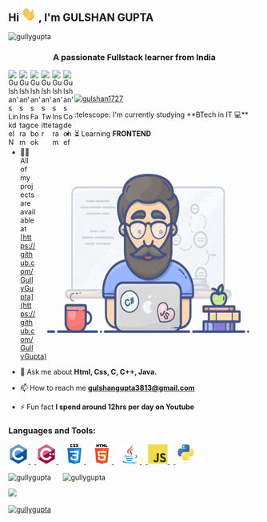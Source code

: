 ## <b>Hi <img src="https://github.com/GullyGupta/GullyGupta/blob/main/Hi.gif" width="29px"> , I'm GULSHAN GUPTA</h1></b>
<p align="left"> <img src="https://komarev.com/ghpvc/?username=gullygupta&label=Profile%20views&color=0e75b6&style=flat" alt="gullygupta" /> </p>
<h3 align="center">A passionate Fullstack learner from India</h3>
<a href="https://www.linkedin.com/in/gulshan-gupta-99a6561a0/">
  <img align="left" alt="Gulshan's LinkdeIN" width="22px" src="https://cdn.jsdelivr.net/npm/simple-icons@v3/icons/linkedin.svg" />
</a>
<a href="https://www.instagram.com/gulshan0827/">
  <img align="left" alt="Gulshan's Instagram" width="22px" src="https://cdn.jsdelivr.net/npm/simple-icons@v3/icons/instagram.svg" />
</a>
<a href="https://www.facebook.com/gulshan.gupta.16503">
  <img align="left" alt="Gulshan's Facebook" width="22px" src="https://cdn.jsdelivr.net/npm/simple-icons@v3/icons/facebook.svg" />
</a>
<a href="https://twitter.com/Gulshan1727">
  <img align="left" alt="Gulshan's Twitter" width="22px" src="https://cdn.jsdelivr.net/npm/simple-icons@v3/icons/twitter.svg" />
</a>
<a href="https://www.hackerrank.com/gulshangupta3813">
  <img align="left" alt="Gulshan's Instagram" width="22px" src="https://cdn.jsdelivr.net/npm/simple-icons@v3/icons/hackerrank.svg" />
</a>
<a href="https://www.codechef.com/users/gully_27">
  <img align="left" alt="Gulshan's Codechef" width="22px" src="https://cdn.jsdelivr.net/npm/simple-icons@v3/icons/codechef.svg" />
</a>
<br><br>

<img align="right" src="https://github.com/GullyGupta/GullyGupta/blob/main/gully.gif" alt="Coder GIF" width="450" height="400">

<p align="left"> <a href="https://twitter.com/gulshan1727" target="blank"><img src="https://img.shields.io/twitter/follow/gulshan1727?logo=twitter&style=for-the-badge" alt="gulshan1727" /></a> </p>
  :telescope: I'm currently studying **BTech in IT 💻**

- :hourglass_flowing_sand: Learning **FRONTEND**

- 👨‍💻 All of my projects are available at [https://github.com/GullyGupta](https://github.com/GullyGupta)

- 💬 Ask me about **Html, Css, C, C++, Java.**

- 📫 How to reach me **gulshangupta3813@gmail.com**

- ⚡ Fun fact **I spend around 12hrs per day on Youtube**

<h3 align="left">Languages and Tools:</h3>
<p align="left"> <a href="https://www.cprogramming.com/" target="_blank"> <img src="https://raw.githubusercontent.com/devicons/devicon/master/icons/c/c-original.svg" alt="c" width="40" height="40"/> </a> &nbsp;&nbsp;<a href="https://www.w3schools.com/cpp/" target="_blank"> <img src="https://raw.githubusercontent.com/devicons/devicon/master/icons/cplusplus/cplusplus-original.svg" alt="cplusplus" width="40" height="40"/> </a>&nbsp;&nbsp; <a href="https://www.w3schools.com/css/" target="_blank"> <img src="https://raw.githubusercontent.com/devicons/devicon/master/icons/css3/css3-original-wordmark.svg" alt="css3" width="40" height="40"/> </a>&nbsp;&nbsp; <a href="https://www.w3.org/html/" target="_blank"> <img src="https://raw.githubusercontent.com/devicons/devicon/master/icons/html5/html5-original-wordmark.svg" alt="html5" width="40" height="40"/> </a>&nbsp;&nbsp; <a href="https://www.java.com" target="_blank"> <img src="https://raw.githubusercontent.com/devicons/devicon/master/icons/java/java-original.svg" alt="java" width="40" height="40"/> </a> &nbsp;&nbsp;<a href="https://developer.mozilla.org/en-US/docs/Web/JavaScript" target="_blank"> <img src="https://raw.githubusercontent.com/devicons/devicon/master/icons/javascript/javascript-original.svg" alt="javascript" width="40" height="40"/> </a> &nbsp;&nbsp;<a href="https://www.python.org" target="_blank"> <img src="https://raw.githubusercontent.com/devicons/devicon/master/icons/python/python-original.svg" alt="python" width="40" height="40"/> </a> </p>

<p><img align="center" width="450" height="340" src="https://github-readme-stats.vercel.app/api/top-langs?username=gullygupta&show_icons=true&locale=en&layout=compact" alt="gullygupta" />&nbsp;&nbsp;&nbsp;&nbsp;&nbsp;&nbsp;<img align="center" width="380" height="200" src="https://github-readme-streak-stats.herokuapp.com/?user=gullygupta&_" alt="gullygupta" /></p>

<img src="https://github-readme-stats.vercel.app/api?username=GullyGupta&&show_icons=true&title_color=ffffff&icon_color=bb2acf&text_color=daf7dc&bg_color=151515">

<p align="left"> <a href="https://github.com/ryo-ma/github-profile-trophy"><img src="https://github-profile-trophy.vercel.app/?username=gullygupta" alt="gullygupta" /></a> </p>
